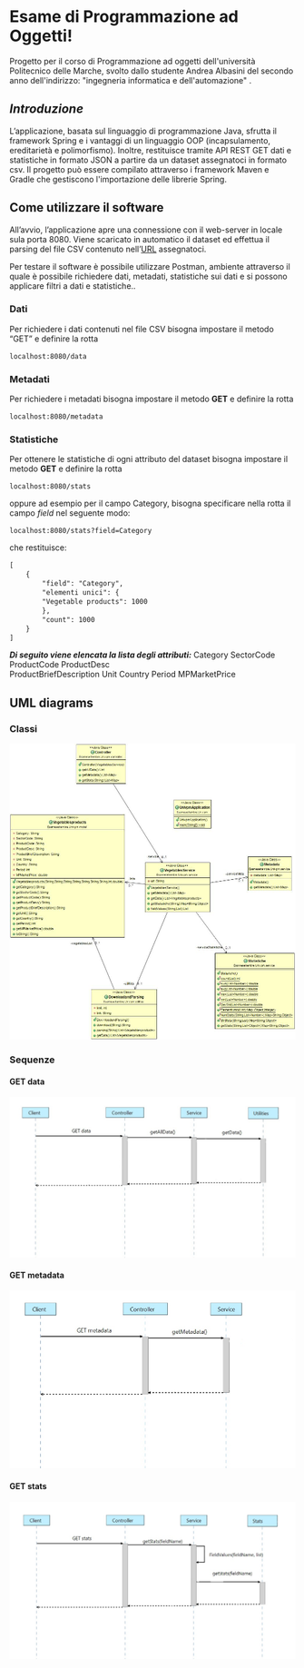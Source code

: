 # Esame di Programmazione ad Oggetti!

Progetto per il corso di Programmazione ad oggetti dell'università Politecnico delle Marche, svolto dallo studente Andrea Albasini del secondo anno dell'indirizzo: "ingegneria informatica e dell'automazione" .


 

## *Introduzione*

L’applicazione, basata sul linguaggio di programmazione Java, sfrutta il framework Spring e i vantaggi di un linguaggio OOP (incapsulamento, ereditarietà e polimorfismo). Inoltre, restituisce tramite API REST GET dati e statistiche in formato JSON a partire da un dataset assegnatoci in formato csv. Il progetto può essere compilato attraverso i framework Maven e Gradle che gestiscono l'importazione delle librerie Spring.

## Come utilizzare il software

All’avvio, l’applicazione apre una connessione con il web-server in locale sula porta 8080. Viene scaricato in automatico il dataset ed effettua il parsing del file CSV contenuto nell’[URL](http://data.europa.eu/euodp/data/api/3/action/package_show?id=b8c13971-e315-470e-a125-40d67fe7067b) assegnatoci.

Per testare il software è possibile utilizzare Postman, ambiente attraverso il quale è possibile richiedere dati, metadati, statistiche sui dati e si possono applicare filtri a dati e statistiche..
### Dati
Per richiedere i dati contenuti nel file CSV bisogna impostare il metodo “GET” e definire la rotta

```
localhost:8080/data

```


### Metadati

Per richiedere i metadati bisogna impostare il metodo **GET** e definire la rotta

```
localhost:8080/metadata

```
### Statistiche

Per ottenere le statistiche di ogni attributo del dataset bisogna impostare il metodo **GET** e definire la rotta

```
localhost:8080/stats

```

oppure ad esempio per il campo Category, bisogna specificare nella rotta il campo _field_ nel seguente modo:

```
localhost:8080/stats?field=Category

```

che restituisce:

```
[
	{
		"field": "Category",
		"elementi unici": {
		"Vegetable products": 1000
		},
		"count": 1000
	}
]
```
_**Di seguito viene elencata la lista degli attributi:**_
Category
SectorCode
ProductCode 
ProductDesc  
ProductBriefDescription 
Unit
Country
Period
MPMarketPrice

## UML diagrams
### [](https://github.com/ErmelindaBegotaraj/Progetto)Classi
![enter image description here](https://raw.githubusercontent.com/andreaalbasini/EsameP.O./master/Univpm/Univpm/Diagrammadellclassi.jpg)


### Sequenze

#### GET data
![enter image description here](https://raw.githubusercontent.com/ErmelindaBegotaraj/Progetto/master/Progetto/diagrammi/sequenzeData.jpg)
#### GET metadata
![enter image description here](https://raw.githubusercontent.com/ErmelindaBegotaraj/Progetto/master/Progetto/diagrammi/sequenzeMetadata.jpg)

#### GET stats
![enter image description here](https://raw.githubusercontent.com/ErmelindaBegotaraj/Progetto/master/Progetto/diagrammi/sequenzestats.jpg)
<!--stackedit_data:
eyJoaXN0b3J5IjpbMTQwMjUxODI5NiwxNjg3Njg4OTk5XX0=
-->